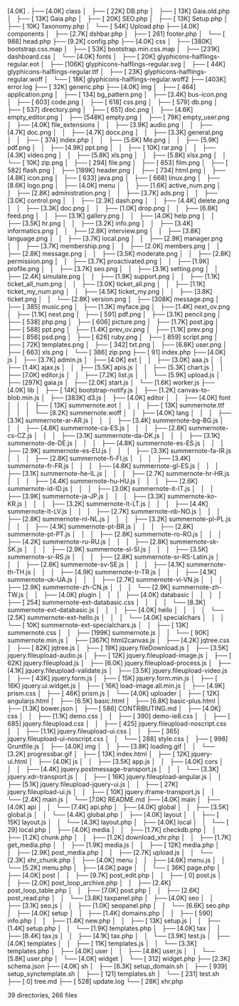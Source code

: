 [4.0K]  .
├── [4.0K]  class
│   ├── [ 22K]  DB.php
│   ├── [ 13K]  Gaia.old.php
│   ├── [ 13K]  Gaia.php
│   ├── [ 20K]  SEO.php
│   ├── [ 13K]  Setup.php
│   ├── [ 10K]  Taxonomy.php
│   └── [ 54K]  Upload.php
├── [4.0K]  components
│   ├── [2.7K]  dshbar.php
│   ├── [ 261]  footer.php
│   └── [ 988]  head.php
├── [9.2K]  config.php
├── [4.0K]  css
│   ├── [380K]  bootstrap.css.map
│   ├── [ 53K]  bootstrap.min.css.map
│   ├── [231K]  dashboard.css
│   └── [4.0K]  fonts
│       ├── [ 20K]  glyphicons-halflings-regular.eot
│       ├── [106K]  glyphicons-halflings-regular.svg
│       ├── [ 44K]  glyphicons-halflings-regular.ttf
│       ├── [ 23K]  glyphicons-halflings-regular.woff
│       └── [ 18K]  glyphicons-halflings-regular.woff2
├── [403K]  error.log
├── [ 32K]  generic.php
├── [4.0K]  img
│   ├── [ 464]  application.png
│   ├── [ 134]  bg_pattern.png
│   ├── [3.4K]  bus-icon.png
│   ├── [ 603]  code.png
│   ├── [ 618]  css.png
│   ├── [ 579]  db.png
│   ├── [ 537]  directory.png
│   ├── [ 651]  doc.png
│   ├── [4.6K]  empty_editor.png
│   ├── [548K]  empty.png
│   ├── [ 79K]  empty_user.png
│   ├── [4.0K]  file_extensions
│   │   ├── [3.9K]  audio.png
│   │   ├── [4.7K]  doc.png
│   │   ├── [4.7K]  docx.png
│   │   ├── [3.3K]  general.png
│   │   ├── [ 374]  index.php
│   │   ├── [5.6K]  Me.png
│   │   ├── [5.9K]  pdf.png
│   │   ├── [4.9K]  ppt.png
│   │   ├── [ 10K]  rar.png
│   │   ├── [4.3K]  video.png
│   │   ├── [5.8K]  xls.png
│   │   ├── [5.8K]  xlsx.png
│   │   └── [ 10K]  zip.png
│   ├── [ 294]  file.png
│   ├── [ 653]  film.png
│   ├── [ 582]  flash.png
│   ├── [189K]  header.png
│   ├── [ 734]  html.png
│   ├── [4.8K]  icon.png
│   ├── [ 633]  java.png
│   ├── [ 668]  linux.png
│   ├── [8.6K]  logo.png
│   ├── [4.0K]  menu
│   │   ├── [1.6K]  active_num.png
│   │   ├── [2.8K]  administration.png
│   │   ├── [3.7K]  ads.png
│   │   ├── [3.0K]  control.png
│   │   ├── [2.3K]  dash.png
│   │   ├── [4.4K]  delete.png
│   │   ├── [3.3K]  doc.png
│   │   ├── [1.0K]  drop.png
│   │   ├── [6.8K]  feed.png
│   │   ├── [3.1K]  gallery.png
│   │   ├── [4.0K]  help.png
│   │   ├── [3.5K]  hr.png
│   │   ├── [3.2K]  info.png
│   │   ├── [3.4K]  informatics.png
│   │   ├── [2.8K]  interview.png
│   │   ├── [3.8K]  language.png
│   │   ├── [3.7K]  local.png
│   │   ├── [2.9K]  manager.png
│   │   ├── [3.7K]  membership.png
│   │   ├── [2.0K]  members.png
│   │   ├── [2.8K]  message.png
│   │   ├── [3.5K]  moderate.png
│   │   ├── [2.8K]  permission.png
│   │   ├── [3.7K]  proactivated.png
│   │   ├── [1.9K]  profile.png
│   │   ├── [3.7K]  seo.png
│   │   ├── [3.1K]  setting.png
│   │   ├── [2.4K]  simulate.png
│   │   ├── [1.9K]  support.png
│   │   ├── [1.1K]  ticket_all_num.png
│   │   ├── [3.0K]  ticket_all.png
│   │   ├── [1.1K]  ticket_my_num.png
│   │   ├── [4.5K]  ticket_my.png
│   │   ├── [3.8K]  ticket.png
│   │   └── [2.8K]  version.png
│   ├── [308K]  message.png
│   ├── [ 385]  music.png
│   ├── [1.3K]  myface.jpg
│   ├── [1.4K]  next_ov.png
│   ├── [1.1K]  next.png
│   ├── [ 591]  pdf.png
│   ├── [3.1K]  pencil.png
│   ├── [ 538]  php.png
│   ├── [ 606]  picture.png
│   ├── [1.7K]  post.jpg
│   ├── [ 588]  ppt.png
│   ├── [1.4K]  prev_ov.png
│   ├── [1.1K]  prev.png
│   ├── [ 856]  psd.png
│   ├── [ 626]  ruby.png
│   ├── [ 859]  script.png
│   ├── [ 72K]  templates.png
│   ├── [ 342]  txt.png
│   ├── [6.8K]  user.png
│   ├── [ 663]  xls.png
│   └── [ 386]  zip.png
├── [  91]  index.php
├── [4.0K]  js
│   ├── [3.7K]  admin.js
│   ├── [4.0K]  ext
│   │   ├── [3.0K]  aaa.js
│   │   ├── [1.4K]  ajax.js
│   │   ├── [5.5K]  apis.js
│   │   ├── [5.3K]  chart.js
│   │   ├── [7.0K]  editor.js
│   │   ├── [7.2K]  list.js
│   │   └── [5.9K]  upload.js
│   ├── [297K]  gaia.js
│   ├── [2.0K]  start.js
│   └── [1.6K]  worker.js
├── [4.0K]  lib
│   ├── [ 14K]  bootstrap-notify.js
│   ├── [1.2K]  canvas-to-blob.min.js
│   ├── [383K]  d3.js
│   ├── [4.0K]  editor
│   │   ├── [4.0K]  font
│   │   │   ├── [ 13K]  summernote.eot
│   │   │   ├── [ 13K]  summernote.ttf
│   │   │   └── [8.2K]  summernote.woff
│   │   ├── [4.0K]  lang
│   │   │   ├── [3.1K]  summernote-ar-AR.js
│   │   │   ├── [3.4K]  summernote-bg-BG.js
│   │   │   ├── [4.8K]  summernote-ca-ES.js
│   │   │   ├── [2.8K]  summernote-cs-CZ.js
│   │   │   ├── [3.1K]  summernote-da-DK.js
│   │   │   ├── [3.1K]  summernote-de-DE.js
│   │   │   ├── [4.8K]  summernote-es-ES.js
│   │   │   ├── [2.9K]  summernote-es-EU.js
│   │   │   ├── [3.3K]  summernote-fa-IR.js
│   │   │   ├── [2.8K]  summernote-fi-FI.js
│   │   │   ├── [3.4K]  summernote-fr-FR.js
│   │   │   ├── [4.8K]  summernote-gl-ES.js
│   │   │   ├── [3.1K]  summernote-he-IL.js
│   │   │   ├── [2.7K]  summernote-hr-HR.js
│   │   │   ├── [4.4K]  summernote-hu-HU.js
│   │   │   ├── [2.6K]  summernote-id-ID.js
│   │   │   ├── [3.0K]  summernote-it-IT.js
│   │   │   ├── [3.9K]  summernote-ja-JP.js
│   │   │   ├── [3.3K]  summernote-ko-KR.js
│   │   │   ├── [3.2K]  summernote-lt-LT.js
│   │   │   ├── [4.4K]  summernote-lt-LV.js
│   │   │   ├── [2.7K]  summernote-nb-NO.js
│   │   │   ├── [2.8K]  summernote-nl-NL.js
│   │   │   ├── [3.2K]  summernote-pl-PL.js
│   │   │   ├── [4.1K]  summernote-pt-BR.js
│   │   │   ├── [2.8K]  summernote-pt-PT.js
│   │   │   ├── [2.8K]  summernote-ro-RO.js
│   │   │   ├── [4.2K]  summernote-ru-RU.js
│   │   │   ├── [2.8K]  summernote-sk-SK.js
│   │   │   ├── [2.9K]  summernote-sl-SI.js
│   │   │   ├── [3.5K]  summernote-sr-RS.js
│   │   │   ├── [2.8K]  summernote-sr-RS-Latin.js
│   │   │   ├── [2.8K]  summernote-sv-SE.js
│   │   │   ├── [4.1K]  summernote-th-TH.js
│   │   │   ├── [4.9K]  summernote-tr-TR.js
│   │   │   ├── [4.1K]  summernote-uk-UA.js
│   │   │   ├── [2.7K]  summernote-vi-VN.js
│   │   │   ├── [2.9K]  summernote-zh-CN.js
│   │   │   └── [2.9K]  summernote-zh-TW.js
│   │   ├── [4.0K]  plugin
│   │   │   ├── [4.0K]  databasic
│   │   │   │   ├── [ 254]  summernote-ext-databasic.css
│   │   │   │   └── [8.3K]  summernote-ext-databasic.js
│   │   │   ├── [4.0K]  hello
│   │   │   │   └── [2.5K]  summernote-ext-hello.js
│   │   │   └── [4.0K]  specialchars
│   │   │       └── [ 10K]  summernote-ext-specialchars.js
│   │   ├── [ 13K]  summernote.css
│   │   ├── [199K]  summernote.js
│   │   └── [ 90K]  summernote.min.js
│   ├── [367K]  html2canvas.js
│   ├── [4.2K]  jqtree.css
│   ├── [ 82K]  jqtree.js
│   ├── [ 19K]  jquery.fileDownload.js
│   ├── [3.5K]  jquery.fileupload-audio.js
│   ├── [ 12K]  jquery.fileupload-image.js
│   ├── [ 62K]  jquery.fileupload.js
│   ├── [6.0K]  jquery.fileupload-process.js
│   ├── [4.1K]  jquery.fileupload-validate.js
│   ├── [3.5K]  jquery.fileupload-video.js
│   ├── [ 43K]  jquery.form.js
│   ├── [ 15K]  jquery.form.min.js
│   ├── [ 16K]  jquery.ui.widget.js
│   ├── [ 16K]  load-image.all.min.js
│   ├── [4.9K]  prism.css
│   ├── [ 46K]  prism.js
│   └── [4.0K]  uploader
│       ├── [ 12K]  angularjs.html
│       ├── [6.5K]  basic.html
│       ├── [6.8K]  basic-plus.html
│       ├── [1.3K]  bower.json
│       ├── [ 586]  CONTRIBUTING.md
│       ├── [4.0K]  css
│       │   ├── [1.1K]  demo.css
│       │   ├── [ 390]  demo-ie8.css
│       │   ├── [ 685]  jquery.fileupload.css
│       │   ├── [ 425]  jquery.fileupload-noscript.css
│       │   ├── [1.1K]  jquery.fileupload-ui.css
│       │   ├── [ 365]  jquery.fileupload-ui-noscript.css
│       │   └── [ 288]  style.css
│       ├── [ 998]  Gruntfile.js
│       ├── [4.0K]  img
│       │   ├── [3.8K]  loading.gif
│       │   └── [3.2K]  progressbar.gif
│       ├── [ 13K]  index.html
│       ├── [ 12K]  jquery-ui.html
│       ├── [4.0K]  js
│       │   ├── [3.5K]  app.js
│       │   ├── [4.0K]  cors
│       │   │   ├── [4.4K]  jquery.postmessage-transport.js
│       │   │   └── [3.3K]  jquery.xdr-transport.js
│       │   ├── [ 16K]  jquery.fileupload-angular.js
│       │   ├── [5.1K]  jquery.fileupload-jquery-ui.js
│       │   ├── [ 27K]  jquery.fileupload-ui.js
│       │   ├── [ 10K]  jquery.iframe-transport.js
│       │   └── [2.4K]  main.js
│       └── [7.0K]  README.md
├── [4.0K]  main
│   ├── [4.0K]  api
│   │   └── [7.4K]  api.php
│   ├── [4.0K]  global
│   │   ├── [3.5K]  global.js
│   │   └── [4.4K]  global.php
│   ├── [4.0K]  layout
│   │   ├── [ 15K]  layout.js
│   │   └── [4.3K]  layout.php
│   ├── [4.0K]  local
│   │   └── [  29]  local.php
│   ├── [4.0K]  media
│   │   ├── [1.7K]  checkdb.php
│   │   ├── [1.2K]  chunk.php
│   │   ├── [1.2K]  download_xhr.php
│   │   ├── [1.7K]  get_media.php
│   │   ├── [1.9K]  media.js
│   │   ├── [ 12K]  media.php
│   │   ├── [2.9K]  post_media.php
│   │   ├── [2.7K]  upload.js
│   │   └── [2.3K]  xhr_chunk.php
│   ├── [4.0K]  menu
│   │   ├── [4.6K]  menu.js
│   │   └── [5.2K]  menu.php
│   ├── [4.0K]  page
│   │   └── [ 36K]  page.php
│   ├── [4.0K]  post
│   │   ├── [9.7K]  post_edit.php
│   │   ├── [   0]  post.js
│   │   ├── [2.0K]  post_loop_archive.php
│   │   ├── [2.4K]  post_loop_table.php
│   │   ├── [7.0K]  post.php
│   │   ├── [2.6K]  post_read.php
│   │   └── [3.8K]  taxpanel.php
│   ├── [4.0K]  seo
│   │   ├── [3.1K]  seo.js
│   │   ├── [1.0K]  seopanel.php
│   │   └── [6.6K]  seo.php
│   ├── [4.0K]  setup
│   │   ├── [1.4K]  domains.php
│   │   ├── [ 590]  info.php
│   │   ├── [1.4K]  new.php
│   │   ├── [ 13K]  setup.js
│   │   ├── [1.4K]  setup.php
│   │   └── [1.9K]  templates.php
│   ├── [4.0K]  tax
│   │   ├── [8.4K]  tax.js
│   │   ├── [4.1K]  tax.php
│   │   └── [3.9K]  test.js
│   ├── [4.0K]  templates
│   │   ├── [ 11K]  templates.js
│   │   └── [3.3K]  templates.php
│   ├── [4.0K]  user
│   │   ├── [4.8K]  user.js
│   │   └── [5.8K]  user.php
│   └── [4.0K]  widget
│       └── [ 312]  widget.php
├── [2.3K]  schema.json
├── [4.0K]  sh
│   ├── [6.3K]  setup_domain.sh
│   ├── [ 939]  setup_synctemplate.sh
│   ├── [ 121]  templates.sh
│   └── [ 231]  test.sh
├── [   0]  tree.md
├── [ 528]  update.log
└── [ 28K]  xhr.php

39 directories, 266 files
